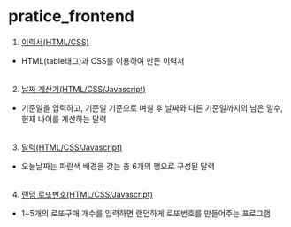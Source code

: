# pratice_frontend

1. <a href="https://github.com/lcr157/pratice_frontend/tree/main/1.%EC%9D%B4%EB%A0%A5%EC%84%9C">이력서(HTML/CSS)</a>
- HTML(table태그)과 CSS를 이용하여 만든 이력서<br><br>

2. <a href="https://github.com/lcr157/pratice_frontend/tree/main/2.%20%EB%82%A0%EC%A7%9C%20%EA%B3%84%EC%82%B0%EA%B8%B0">날짜 계산기(HTML/CSS/Javascript)</a>
- 기준일을 입력하고, 기준일 기준으로 며칠 후 날짜와 다른 기준일까지의 남은 일수, 현재 나이를 계산하는 달력<br><br>

3. <a href="#">달력(HTML/CSS/Javascript)</a>
- 오늘날짜는 파란색 배경을 갖는 총 6개의 행으로 구성된 달력<br><br>

4. <a href="#">랜덤 로또번호(HTML/CSS/Javascript)</a>
- 1~5개의 로또구매 개수를 입력하면 랜덤하게 로또번호를 만들어주는 프로그램<br><br>
